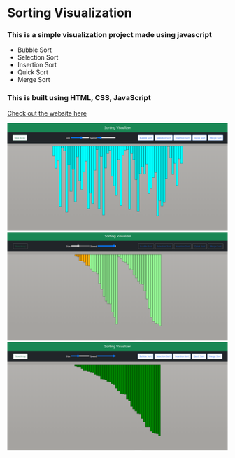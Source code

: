 # Sorting Visualization
### This is a simple visualization project made using javascript 
- Bubble Sort 
- Selection Sort
- Insertion Sort
- Quick Sort
- Merge Sort

### This is built using HTML, CSS, JavaScript <br/>

[Check out the website here](https://sorting-visualizer-2212.netlify.app/)

<img src="img/img1.png"> <br/>
<img src="img/img2.png"> <br/>
<img src="img/img3.png"> <br/>
